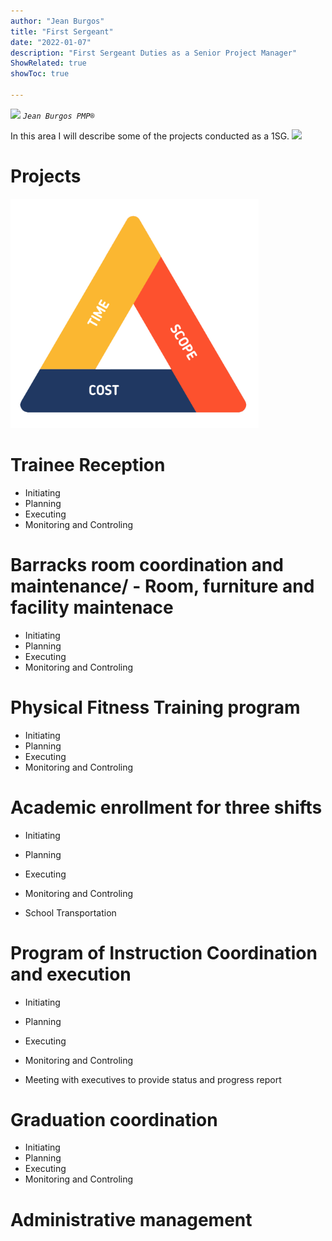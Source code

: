 ```yaml
---
author: "Jean Burgos"
title: "First Sergeant"
date: "2022-01-07"
description: "First Sergeant Duties as a Senior Project Manager"
ShowRelated: true
showToc: true

---
```

![](/blog/certifications/pmp.png)
*`Jean Burgos PMP®`*

In this area I will describe some of the projects conducted as a 1SG.
![](1sg3.PNG)
# Projects

![](./triple.png)
# Trainee Reception
  - Initiating
  - Planning
  - Executing
  - Monitoring and Controling

# Barracks room coordination and maintenance/ - Room, furniture and facility maintenace 
  - Initiating
  - Planning
  - Executing
  - Monitoring and Controling

# Physical Fitness Training program
  - Initiating
  - Planning
  - Executing
  - Monitoring and Controling

# Academic enrollment for three shifts
  - Initiating
  - Planning
  - Executing
  - Monitoring and Controling

- School Transportation
# Program of Instruction Coordination and execution
  - Initiating
  - Planning
  - Executing
  - Monitoring and Controling

- Meeting with executives to provide status and progress report

# Graduation coordination
  - Initiating
  - Planning
  - Executing
  - Monitoring and Controling

# Administrative management


